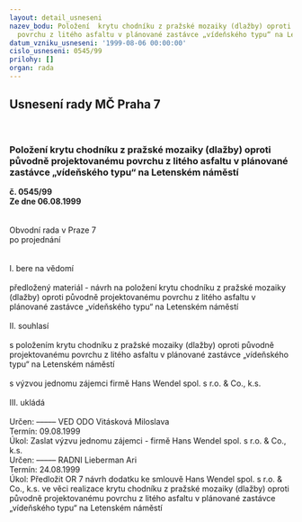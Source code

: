 ```yaml
---
layout: detail_usneseni
nazev_bodu: Položení  krytu chodníku z pražské mozaiky (dlažby) oproti původně projektovanému
  povrchu z litého asfaltu v plánované zastávce „vídeňského typu“ na Letenském náměstí
datum_vzniku_usneseni: '1999-08-06 00:00:00'
cislo_usneseni: 0545/99
prilohy: []
organ: rada
---
```

<div id="ucUsn_pList" class="usn">
	<span><h2>Usnesení rady MČ Praha 7 </h2>
<br></span><div class="standBody">
<span><h3>Položení  krytu chodníku z pražské mozaiky (dlažby) oproti původně projektovanému povrchu z litého asfaltu v plánované zastávce „vídeňského typu“ na Letenském náměstí</h3></span><div class="center">
		<strong>č. 0545/99</strong><br>
	</div>
<div class="center">
		<strong>Ze dne 06.08.1999</strong><br><br>
	</div>
<br>Obvodní rada v Praze 7<br>po projednání<br><br><br>I.	bere na vědomí<br><br> předložený materiál - návrh na položení  krytu chodníku z pražské mozaiky (dlažby) oproti původně projektovanému povrchu z litého asfaltu v plánované zastávce „vídeňského typu“ na Letenském náměstí<br><br>II.	souhlasí <br><br>s položením  krytu chodníku z pražské mozaiky (dlažby) oproti původně projektovanému povrchu z litého asfaltu v plánované zastávce „vídeňského typu“ na Letenském náměstí<br><br>s výzvou jednomu zájemci firmě Hans Wendel spol. s r.o.  &amp;  Co., k.s.<br><br>III.	ukládá <br><br> Určen:	–––––	VED ODO Vitásková Miloslava<br>Termín: 09.08.1999<br>Úkol:	Zaslat výzvu jednomu zájemci  - firmě Hans  Wendel spol. s r.o. &amp; Co., k.s.<br>  Určen:	–––––	RADNI Lieberman Ari<br>Termín: 24.08.1999<br>Úkol:	Předložit OR 7 návrh dodatku ke smlouvě Hans Wendel spol. s r.o. &amp; Co., k.s. ve věci  realizace  krytu chodníku z pražské mozaiky (dlažby) oproti původně projektovanému povrchu z litého asfaltu v plánované zastávce „vídeňského typu“ na Letenském náměstí<br><br>
</div>
</div>